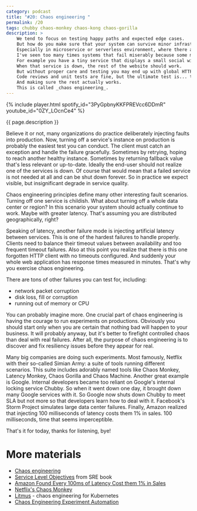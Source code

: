 ```yaml
---
category: podcast
title: "#20: Chaos engineering "
permalink: /20
tags: chubby chaos-monkey chaos-kong chaos-gorilla
description: >
    We tend to focus on testing happy paths and expected edge cases.
    But how do you make sure that your system can survive minor infrastructure and network failures, as well as application bugs?
    Especially in microservice or serverless environment, where there are tons of moving parts.
    I've seen too many times systems that fail miserably because some minor dependency was malfunctioning.
    For example you have a tiny service that displays a small social widget on your website.
    When that service is down, the rest of the website should work.
    But without proper care and testing you may end up with global HTTP 503 failure.
    Code reviews and unit tests are fine, but the ultimate test is... turning off that service on production.
    And making sure the rest actually works.
    This is called _chaos engineering_.
---
```


{% include player.html spotify_id="3PyGpbnyKKFPREVcc6DDmR" youtube_id="0ZY_LOcnCe4" %}

{{ page.description }}



Believe it or not, many organizations do practice deliberately injecting faults into production.
Now, turning off a service's instance on production is probably the easiest test you can conduct.
The client must catch an exception and handle the failure gracefully.
Sometimes by retrying, hoping to reach another healthy instance.
Sometimes by returning fallback value that's less relevant or up-to-date.
Ideally the end-user should not realize one of the services is down.
Of course that would mean that a failed service is not needed at all and can be shut down forever.
So in practice we expect visible, but insignificant degrade in service quality.

Chaos engineering principles define many other interesting fault scenarios.
Turning off one service is childish.
What about turning off a whole data center or region?
In this scenario your system should actually continue to work.
Maybe with greater latency.
That's assuming you are distributed geographically, right?

Speaking of latency, another failure mode is injecting artificial latency between services.
This is one of the hardest failures to handle properly.
Clients need to balance their timeout values between availability and too frequent timeout failures.
Also at this point you realize that there is this one forgotten HTTP client with no timeouts configured.
And suddenly your whole web application has response times measured in minutes.
That's why you exercise chaos engineering.

There are tons of other failures you can test for, including:

* network packet corruption
* disk loss, fill or corruption
* running out of memory or CPU

You can probably imagine more.
One crucial part of chaos engineering is having the courage to run experiments on productions.
Obviously you should start only when you are certain that nothing bad will happen to your business.
It will probably anyway, but it's better to firefight controlled chaos than deal with real failures.
After all, the purpose of chaos engineering is to discover and fix resiliency issues before they appear for real.

Many big companies are doing such experiments.
Most famously, Netflix with their so-called Simian Army: a suite of tools running different scenarios.
This suite includes adorably named tools like Chaos Monkey, Latency Monkey, Chaos Gorilla and Chaos Machine.
Another great example is Google.
Internal developers became too reliant on Google's internal locking service Chubby.
So when it went down one day, it brought down many Google services with it.
So Google now shuts down Chubby to meet SLA but not more so that developers learn how to deal with it.
Facebook's Storm Project simulates large data center failures.
Finally, Amazon realized that injecting 100 milliseconds of latency costs them 1% in sales.
100 milliseconds, time that seems imperceptible. 

That's it for today, thanks for listening, bye!





# More materials

* [Chaos engineering](https://en.wikipedia.org/wiki/Chaos_engineering#10-18_Monkey)
* [Service Level Objectives](https://landing.google.com/sre/sre-book/chapters/service-level-objectives/) from SRE book
* [Amazon Found Every 100ms of Latency Cost them 1% in Sales](https://www.gigaspaces.com/blog/amazon-found-every-100ms-of-latency-cost-them-1-in-sales/)
* [Netflix's Chaos Monkey](https://netflix.github.io/chaosmonkey/)
* [Litmus](https://docs.litmuschaos.io/docs/getstarted/) - chaos engineering for Kubernetes
* [Chaos Engineering Experiment Automation](https://chaostoolkit.org/)




